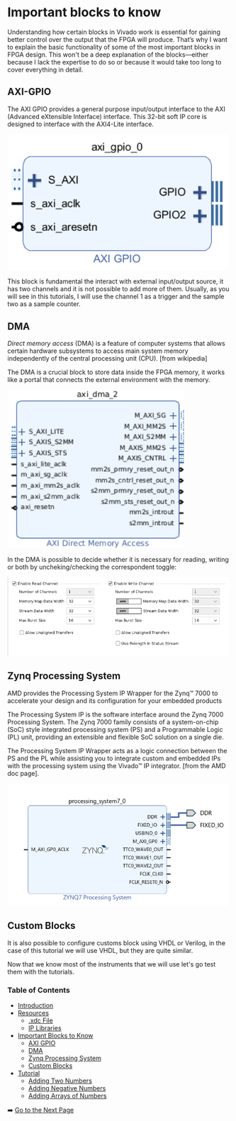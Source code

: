 # Important blocks to know

Understanding how certain blocks in Vivado work is essential for gaining better control over the output that the FPGA will produce. That’s why I want to explain the basic functionality of some of the most important blocks in FPGA design. This won't be a deep explanation of the blocks—either because I lack the expertise to do so or because it would take too long to cover everything in detail.

## AXI-GPIO
The AXI GPIO provides a general purpose input/output interface to the AXI (Advanced eXtensible Interface) interface. This 32-bit soft IP core is designed to interface with the AXI4-Lite interface.

<img src="./images/gpio.png" alt="Vivado Block Diagram" width="500"/>

This block is fundamental the interact with external input/output source, it has two channels and it is not possible to add more of them. Usually, as you will see in this tutorials, I will use the channel 1 as a trigger and the sample two as a sample counter. 

## DMA
*Direct memory access* (DMA) is a feature of computer systems that allows certain hardware subsystems to access main system memory independently of the central processing unit (CPU). [from wikipedia]

The DMA is a crucial block to store data inside the FPGA memory, it works like a portal that connects the external environment with the memory. 

<img src="./images/dma2.png" alt="Vivado Block Diagram" width="400"/> 

In the DMA is possible to decide whether it is necessary for reading, writing or both by uncheking/checking the correspondent toggle:

<img src="./images/toggles.png" alt="Vivado Block Diagram" width="500"/>

## Zynq Processing System

AMD provides the Processing System IP Wrapper for the Zynq™ 7000 to accelerate your design and its configuration for your embedded products

The Processing System IP is the software interface around the Zynq 7000 Processing System. The Zynq 7000 family consists of a system-on-chip (SoC) style integrated processing system (PS) and a Programmable Logic (PL) unit, providing an extensible and flexible SoC solution on a single die.

The Processing System IP Wrapper acts as a logic connection between the PS and the PL while assisting you to integrate custom and embedded IPs with the processing system using the Vivado™ IP integrator. [from the AMD doc page].

<img src="./images/processingSystem.png" alt="Vivado Block Diagram" width="500"/>

## Custom Blocks

It is also possible to configure customs block using VHDL or Verilog, in the case of this tutorial we will use VHDL, but they are quite similar.

Now that we know most of the instruments that we will use let's go test them with the tutorials.
### Table of Contents

- [Introduction](introduction.md)
- [Resources](resources.md)
  - [.xdc File](resources.md#the-xdc-file)
  - [IP Libraries](resources.md#the-ip-libraries)
- [Important Blocks to Know](important-blocks-to-know.md)
  - [AXI GPIO](/wiki/important-blocks-to-know.md#axi-gpio)
  - [DMA](/wiki/important-blocks-to-know.md#dma)
  - [Zynq Processing System](/wiki/important-blocks-to-know.md#zynq-processing-system) 
  - [Custom Blocks](important-blocks-to-know.md#custom-blocks)
- [Tutorial](/tutorials/Introduction-to-tutorials.md)
  - [Adding Two Numbers](/tutorials/adding-two-numbers.md)
  - [Adding Negative Numbers](/tutorials/adding-two-numbers.md#adding-negative-numbers)
  - [Adding Arrays of Numbers](/tutorials/adding-arrays.md)

➡️ [Go to the Next Page](/tutorials/Introduction-to-tutorials.md)

